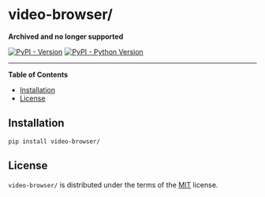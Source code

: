 # video-browser/

**Archived and no longer supported**

[![PyPI - Version](https://img.shields.io/pypi/v/video-browser/.svg)](https://pypi.org/project/video-browser/)
[![PyPI - Python Version](https://img.shields.io/pypi/pyversions/video-browser/.svg)](https://pypi.org/project/video-browser/)

-----

**Table of Contents**

- [Installation](#installation)
- [License](#license)

## Installation

```console
pip install video-browser/
```

## License

`video-browser/` is distributed under the terms of the [MIT](https://spdx.org/licenses/MIT.html) license.
